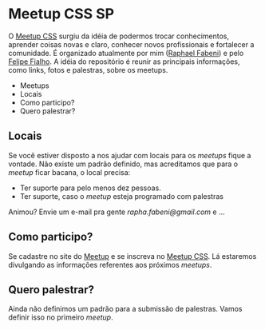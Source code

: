 Meetup CSS SP
======

O [Meetup CSS](http://www.meetup.com/CSS-Brasil/) surgiu da idéia de podermos trocar conhecimentos, aprender coisas novas e claro, conhecer novos profissionais e fortalecer a comunidade. É organizado atualmente por mim ([Raphael Fabeni](https://twitter.com/raphaelfabeni)) e pelo [Felipe Fialho](https://twitter.com/LFeh).
A idéia do repositório é reunir as principais informações, como links, fotos e palestras, sobre os meetups. 

* Meetups
* Locais
* Como participo?
* Quero palestrar?


## Locais

Se você estiver disposto a nos ajudar com locais para os _meetups_ fique a vontade. Não existe um padrão definido, mas acreditamos que para o _meetup_ ficar bacana, o local precisa:

* Ter suporte para pelo menos dez pessoas.
* Ter suporte, caso o _meetup_  esteja programado com palestras

Animou? Envie um e-mail pra gente _rapha.fabeni@gmail.com_ e ...

## Como participo?

Se cadastre no site do [Meetup](http://www.meetup.com/) e se inscreva no [Meetup CSS](http://www.meetup.com/CSS-Brasil/). Lá estaremos divulgando as informações referentes aos próximos _meetups_.

## Quero palestrar?

Ainda não definimos um padrão para a submissão de palestras. Vamos definir isso no primeiro _meetup_.
